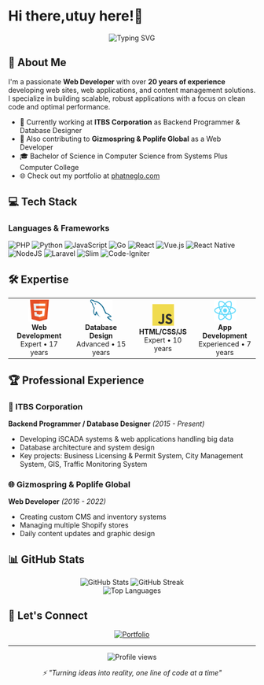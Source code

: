 # Hi there,utuy here!👋

<div align="center">
  <img src="https://readme-typing-svg.herokuapp.com?font=Fira+Code&pause=1000&color=2E9EF7&center=true&vCenter=true&width=435&lines=Full+Stack+Web+Developer;17%2B+Years+of+Experience;PHP+%7C+Python+%7C+Go+Developer;Database+Design+Expert;Mobile+App+Developer" alt="Typing SVG" />
</div>

## 🚀 About Me

I'm a passionate **Web Developer** with over **20 years of experience** developing web sites, web applications, and content management solutions. I specialize in building scalable, robust applications with a focus on clean code and optimal performance.

- 🔭 Currently working at **ITBS Corporation** as Backend Programmer & Database Designer
- 💼 Also contributing to **Gizmospring & Poplife Global** as a Web Developer
- 🎓 Bachelor of Science in Computer Science from Systems Plus Computer College
- 🌐 Check out my portfolio at [phatneglo.com](https://phatneglo.com)

## 💻 Tech Stack

### Languages & Frameworks
![PHP](https://img.shields.io/badge/php-%23777BB4.svg?style=for-the-badge&logo=php&logoColor=white)
![Python](https://img.shields.io/badge/python-3670A0?style=for-the-badge&logo=python&logoColor=ffdd54)
![JavaScript](https://img.shields.io/badge/javascript-%23323330.svg?style=for-the-badge&logo=javascript&logoColor=%23F7DF1E)
![Go](https://img.shields.io/badge/go-%2300ADD8.svg?style=for-the-badge&logo=go&logoColor=white)
![React](https://img.shields.io/badge/react-%2320232a.svg?style=for-the-badge&logo=react&logoColor=%2361DAFB)
![Vue.js](https://img.shields.io/badge/vuejs-%2335495e.svg?style=for-the-badge&logo=vuedotjs&logoColor=%234FC08D)
![React Native](https://img.shields.io/badge/react_native-%2320232a.svg?style=for-the-badge&logo=react&logoColor=%2361DAFB)
![NodeJS](https://img.shields.io/badge/node.js-6DA55F?style=for-the-badge&logo=node.js&logoColor=white)
![Laravel](https://img.shields.io/badge/laravel-%23FF2D20.svg?style=for-the-badge&logo=laravel&logoColor=white)
![Slim](https://img.shields.io/badge/slim-%23719e40.svg?style=for-the-badge&logo=php&logoColor=white)
![Code-Igniter](https://img.shields.io/badge/CodeIgniter-%23EF4223.svg?style=for-the-badge&logo=codeIgniter&logoColor=white)

## 🛠️ Expertise

<table>
  <tr>
    <td align="center" width="25%">
      <img src="https://raw.githubusercontent.com/devicons/devicon/master/icons/html5/html5-original.svg" width="45" height="45" alt="Web Development" />
      <br><strong>Web Development</strong>
      <br>Expert • 17 years
    </td>
    <td align="center" width="25%">
      <img src="https://raw.githubusercontent.com/devicons/devicon/master/icons/mysql/mysql-original.svg" width="45" height="45" alt="Database Design" />
      <br><strong>Database Design</strong>
      <br>Advanced • 15 years
    </td>
    <td align="center" width="25%">
      <img src="https://raw.githubusercontent.com/devicons/devicon/master/icons/javascript/javascript-original.svg" width="45" height="45" alt="HTML/CSS/JS" />
      <br><strong>HTML/CSS/JS</strong>
      <br>Expert • 10 years
    </td>
    <td align="center" width="25%">
      <img src="https://raw.githubusercontent.com/devicons/devicon/master/icons/react/react-original.svg" width="45" height="45" alt="App Development" />
      <br><strong>App Development</strong>
      <br>Experienced • 7 years
    </td>
  </tr>
</table>

## 🏆 Professional Experience

### 🏢 ITBS Corporation
**Backend Programmer / Database Designer** *(2015 - Present)*
- Developing iSCADA systems & web applications handling big data
- Database architecture and system design
- Key projects: Business Licensing & Permit System, City Management System, GIS, Traffic Monitoring System

### 🌐 Gizmospring & Poplife Global
**Web Developer** *(2016 - 2022)*
- Creating custom CMS and inventory systems
- Managing multiple Shopify stores
- Daily content updates and graphic design

## 📊 GitHub Stats

<div align="center">
  <img src="https://github-readme-stats.vercel.app/api?username=phatneglo&show_icons=true&theme=tokyonight&hide_border=true" alt="GitHub Stats" />
  <img src="https://github-readme-streak-stats.herokuapp.com/?user=phatneglo&theme=tokyonight&hide_border=true" alt="GitHub Streak" />
</div>

<div align="center">
  <img src="https://github-readme-stats.vercel.app/api/top-langs/?username=phatneglo&layout=compact&theme=tokyonight&hide_border=true" alt="Top Languages" />
</div>

## 🤝 Let's Connect

<div align="center">
  <a href="https://phatneglo.com">
    <img src="https://img.shields.io/badge/Portfolio-phatneglo.com-blue?style=for-the-badge&logo=google-chrome&logoColor=white" alt="Portfolio" />
  </a>
</div>

---

<div align="center">
  <img src="https://komarev.com/ghpvc/?username=phatneglo&label=Profile%20views&color=0e75b6&style=flat" alt="Profile views" />
  
  <p><i>⚡ "Turning ideas into reality, one line of code at a time"</i></p>
</div>

